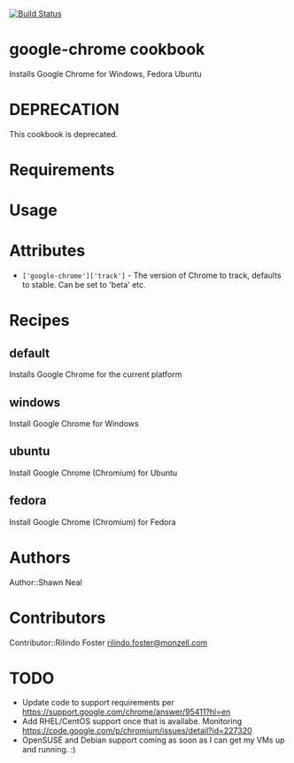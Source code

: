 [![Build Status](https://secure.travis-ci.org/daptiv/google-chrome.png)](http://travis-ci.org/daptiv/google-chrome)

# google-chrome cookbook

Installs Google Chrome for Windows, Fedora Ubuntu

# DEPRECATION

This cookbook is deprecated.

# Requirements

# Usage

# Attributes

* `['google-chrome']['track']` - The version of Chrome to track, defaults to stable. Can be set to 'beta' etc.

# Recipes

default
-------
Installs Google Chrome for the current platform

windows
-------
Install Google Chrome for Windows

ubuntu
-------
Install Google Chrome (Chromium) for Ubuntu

fedora
-------
Install Google Chrome (Chromium) for Fedora

# Authors

Author::Shawn Neal

# Contributors

Contributor::Rilindo Foster <rilindo.foster@monzell.com>

# TODO

* Update code to support requirements per https://support.google.com/chrome/answer/95411?hl=en
* Add RHEL/CentOS support once that is availabe. Monitoring https://code.google.com/p/chromium/issues/detail?id=227320
* OpenSUSE and Debian support coming as soon as I can get my VMs up and running. :)
